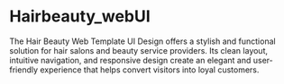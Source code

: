 # Hairbeauty_webUI
The Hair Beauty Web Template UI Design offers a stylish and functional solution for hair salons and beauty service providers. Its clean layout, intuitive navigation, and responsive design create an elegant and user-friendly experience that helps convert visitors into loyal customers.
